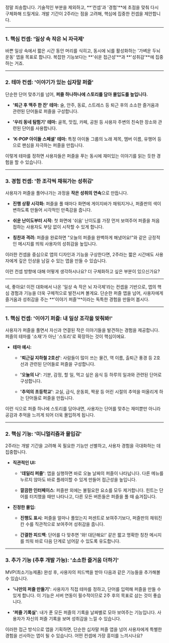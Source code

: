 정말 죄송합니다. 기술적인 부분을 제외하고, **'컨셉'과 '경험'**에 초점을 맞춰 다시 구체화해 드릴게요. 개발 기간이 2주라는 점을 고려해, 핵심에 집중한 컨셉을 제안합니다.

---

### **1. 핵심 컨셉: '일상 속 작은 뇌 자극제'**

바쁜 일상 속에서 짧은 시간 동안 머리를 식히고, 동시에 뇌를 활성화하는 '가벼운 두뇌 운동' 앱을 목표로 합니다. 복잡한 기능보다는 **'쉬운 접근성'**과 **'성취감'**에 집중하는 거죠.

---

### **2. 테마 컨셉: '이야기가 있는 십자말 퍼즐'**

단순한 단어 맞추기를 넘어, **퍼즐 하나하나에 스토리를 담아 몰입도를 높입니다.**

- **'퇴근 후 맥주 한 잔' 테마:** 술, 안주, 동료, 스트레스 등 퇴근 후의 소소한 즐거움과 관련된 단어들로 퍼즐을 구성합니다.
    
- **'우리 동네 탐험기' 테마:** 골목, 맛집, 카페, 공원 등 사용자 주변의 친숙한 장소와 관련된 단어를 사용합니다.
    
- **'K-POP 아이돌 스페셜' 테마:** 특정 아이돌 그룹의 노래 제목, 멤버 이름, 유행어 등으로 팬심을 자극하는 퍼즐을 만듭니다.
    

이렇게 테마를 정하면 사용자들은 퍼즐을 푸는 동시에 재미있는 이야기를 읽는 듯한 경험을 할 수 있습니다.

---

### **3. 경험 컨셉: '한 조각씩 채워가는 성취감'**

사용자가 퍼즐을 풀어나가는 과정을 **작은 성취의 연속**으로 만듭니다.

- **진행 상황 시각화:** 퍼즐을 풀 때마다 화면에 게이지바가 채워지거나, 퍼즐판의 색이 변하도록 만들어 시각적인 만족감을 줍니다.
    
- **쉬운 난이도부터 시작:** 첫 화면에 '쉬움' 난이도를 가장 먼저 보여주어 퍼즐을 처음 접하는 사용자도 부담 없이 시작할 수 있게 합니다.
    
- **칭찬과 격려:** 퍼즐을 완료하면 "오늘의 퍼즐을 완벽하게 해냈어요!"와 같은 긍정적인 메시지를 띄워 사용자의 성취감을 높입니다.
    

이러한 컨셉을 중심으로 앱의 디자인과 기능을 구상한다면, 2주라는 짧은 시간에도 사용자에게 깊은 인상을 남길 수 있는 앱을 만들 수 있습니다.

이런 컨셉 방향에 대해 어떻게 생각하시나요? 더 구체화하고 싶은 부분이 있으신가요?

---
네, 좋아요! 이전 대화에서 나온 '일상 속 작은 뇌 자극제'라는 컨셉을 기반으로, 앱의 핵심 경험과 기능을 더욱 구체적으로 발전시켜 볼게요. 단순한 퍼즐 앱을 넘어, 사용자에게 즐거움과 성취감을 주는 **'이야기 퍼즐'**이라는 독특한 경험을 만들어 봅시다.

---

### **1. 핵심 컨셉: '이야기 퍼즐: 내 일상 조각을 맞춰봐!'**

사용자가 퍼즐을 풀면서 자신과 연결된 작은 이야기들을 발견하는 경험을 제공합니다. 퍼즐의 테마를 '소재'가 아닌 '스토리'로 확장하는 것이 핵심이에요.

- **테마 예시:**
    
    - **'퇴근길 지하철 2호선'**: 사람들이 많이 쓰는 물건, 역 이름, 출퇴근 풍경 등 2호선과 관련된 단어들로 퍼즐을 구성합니다.
        
    - **'오늘의 나'**: 기분, 감정, 할 일, 먹고 싶은 음식 등 하루의 일과와 관련된 단어로 구성합니다.
        
    - **'추억의 초등학교'**: 교실, 급식, 운동회, 짝꿍 등 어린 시절의 추억을 떠올리게 하는 단어들로 퍼즐을 만듭니다.
        

이런 식으로 퍼즐 하나에 스토리를 담아내면, 사용자는 단어를 맞추는 재미뿐만 아니라 공감과 추억을 느끼게 되어 더욱 몰입하게 됩니다.

---

### **2. 핵심 기능: '미니멀리즘과 몰입감'**

2주라는 개발 기간을 고려해 꼭 필요한 기능만 선별하고, 사용자 경험을 극대화하는 데 집중합니다.

- **직관적인 UI:**
    
    - **'데일리 퍼즐'**: 앱을 실행하면 바로 오늘 날짜의 퍼즐이 나타납니다. 다른 메뉴를 누르지 않아도 바로 플레이할 수 있게 만들어 접근성을 높입니다.
        
    - **깔끔한 인터페이스**: 퍼즐판 외에는 불필요한 요소를 모두 제거합니다. 힌트는 단어를 터치했을 때만 나타나고, 다른 모든 버튼들은 퍼즐을 풀 때 숨겨집니다.
        
- **진정한 몰입:**
    
    - **진행도 표시**: 퍼즐을 얼마나 풀었는지 퍼센트로 보여주기보다, 퍼즐판의 채워진 칸 수를 직관적으로 보여주어 성취감을 줍니다.
        
    - **간결한 피드백**: 단어를 다 맞추면 '와! 대단해요!' 같은 짧고 명확한 칭찬 메시지를 띄워 바로 다음 단계로 넘어갈 수 있도록 유도합니다.
        

---

### **3. 추가 기능 (추후 개발 가능): '소소한 즐거움 더하기'**

MVP(최소기능제품) 완성 후, 사용자의 피드백을 받아 다음과 같은 기능들을 추가해볼 수 있습니다.

- **'나만의 퍼즐 만들기'**: 사용자가 직접 테마를 정하고, 단어를 입력해 퍼즐을 만들 수 있게 합니다. 이 기능은 서버 연동이 필수적이므로 2주 후의 목표로 삼는 것이 좋습니다.
    
- **'퍼즐 기록실'**: 내가 푼 모든 퍼즐의 기록을 날짜별로 모아 보여주는 기능입니다. 사용자가 자신의 퍼즐 기록을 보며 성취감을 느낄 수 있습니다.
    

이러한 접근 방식으로 앱을 기획하면, 단순한 십자말 퍼즐 앱을 넘어 사용자에게 특별한 경험을 선사하는 앱이 될 수 있습니다. 어떤 컨셉에 가장 흥미를 느끼시나요?